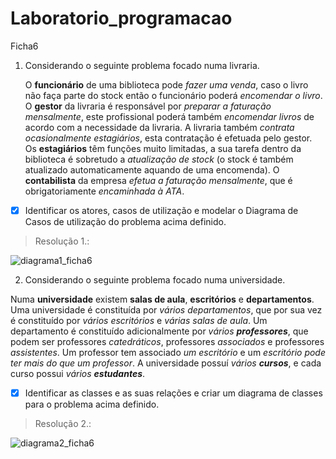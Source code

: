 # Laboratorio_programacao
Ficha6


1. Considerando o seguinte problema focado numa livraria.

   O **funcionário** de uma biblioteca pode *fazer uma venda*, caso o livro não faça parte do stock então o funcionário poderá *encomendar o livro*. O **gestor** da livraria é responsável por *preparar a faturação mensalmente*, este profissional poderá também *encomendar livros* de acordo com a necessidade da livraria. A livraria também *contrata ocasionalmente estagiários*, esta contratação é efetuada pelo gestor. Os **estagiários** têm funções muito limitadas, a sua tarefa dentro da biblioteca é sobretudo a *atualização de stock* (o stock é também atualizado automaticamente aquando de uma encomenda). O **contabilista** da empresa *efetua a faturação mensalmente*, que é obrigatoriamente *encaminhada à ATA*.
   
   
- [x] Identificar os atores, casos de utilização e modelar o Diagrama de Casos de utilização do problema acima definido.


> Resolução 1.:
 
![diagrama1_ficha6](https://user-images.githubusercontent.com/96847584/157475556-fbd8152d-ffaf-44fa-8362-a9807cf5a367.png)



2. Considerando o seguinte problema focado numa universidade.

  Numa **universidade** existem **salas de aula**, **escritórios** e **departamentos**. Uma universidade é constituída por *vários departamentos*, que por sua vez é constituído por *vários escritórios* e *várias salas de aula*. Um departamento é constituído adicionalmente por *vários **professores***, que podem ser professores *catedráticos*, professores *associados* e professores *assistentes*. Um professor tem associado *um escritório* e um *escritório pode ter mais do que um professor*. A universidade possuí *vários **cursos***, e cada curso possui *vários **estudantes***.
  
 - [x] Identificar as classes e as suas relações e criar um diagrama de classes para o problema acima definido.
      
> Resolução 2.:

![diagrama2_ficha6](https://user-images.githubusercontent.com/96847584/157498984-e26099aa-e1ee-494a-8c2e-a7d8a2c12071.png)




